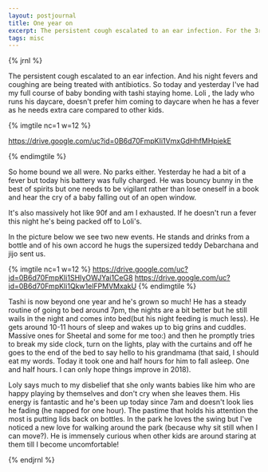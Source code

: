 ```yaml
---
layout: postjournal
title: One year on
excerpt: The persistent cough escalated to an ear infection. For the 3rd time!
tags: misc
---
```

{% jrnl %}

The persistent cough escalated to an ear infection. And his night fevers and coughing are being treated with antibiotics. So today and yesterday I've had my full course of baby bonding with tashi staying home. Loli , the lady who runs his daycare, doesn't prefer him coming to daycare when he has a fever as he needs extra care compared to other kids.

{% imgtile nc=1 w=12 %}

https://drive.google.com/uc?id=0B6d70FmpKIi1VmxGdHhfMHpiekE

{% endimgtile %}

So home bound we all were. No parks either. Yesterday he had a bit of a fever but today his battery was fully charged. He was bouncy bunny in the best of spirits but one needs to be vigilant rather than lose oneself in a book and hear the cry of a baby falling out of an open window.

It's also massively hot like 90f and am I exhausted. If he doesn't run a fever this night he's being packed off to Loli's.

In the picture below we see two new events. He stands and drinks from a bottle and of his own accord he hugs the supersized teddy Debarchana and jijo sent us.

{% imgtile nc=1 w=12 %}
https://drive.google.com/uc?id=0B6d70FmpKIi1SHIyOWJYai1CeG8
https://drive.google.com/uc?id=0B6d70FmpKIi1Qkw1elFPMVMxakU
{% endimgtile %}

Tashi is now beyond one year and he's grown so much! He has a steady routine of going to bed around 7pm, the nights are a bit better but he still wails in the night and comes into bed(but his night feeding is much less). He gets around 10-11 hours of sleep and wakes up to big grins and cuddles. Massive ones for Sheetal and some for me too:) and then he promptly tries to break my side clock, turn on the lights, play with the curtains and off he goes to the end of the bed to say hello to his grandmama (that said, I should eat my words. Today it took one and half hours for him to fall asleep. One and half hours. I can only hope things improve in 2018).



Loly says much to my disbelief that she only wants babies like him who are happy playing by themselves and don't cry when she leaves them. His energy is fantastic and he's been up today since 7am and doesn't look lies he fading (he napped for one hour). The pastime that holds his attention the most is putting lids back on bottles. In the park he loves the swing but I've noticed a new love for walking around the park (because why sit still when I can move?). He is immensely curious when other kids are around staring at them till I become uncomfortable!


{% endjrnl %}